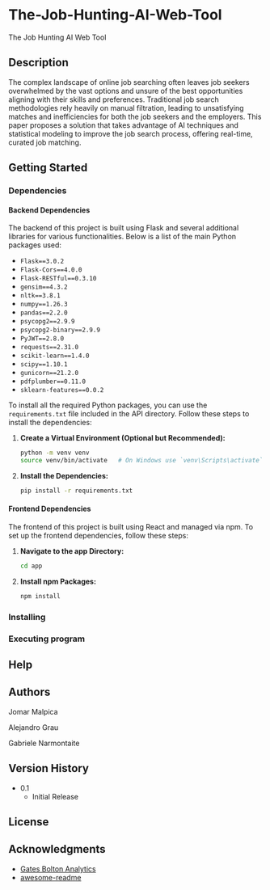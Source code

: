 # The-Job-Hunting-AI-Web-Tool

The Job Hunting AI Web Tool

## Description

The complex landscape of online job searching often leaves job seekers overwhelmed by the vast options and unsure of the best opportunities aligning with their skills and preferences. Traditional job search methodologies rely heavily on manual filtration, leading to unsatisfying matches and inefficiencies for both the job seekers and the employers. This paper proposes a solution that takes advantage of AI techniques and statistical modeling to improve the job search process, offering real-time, curated job matching. 

## Getting Started

### Dependencies

<!-- * prerequisites, libraries, OS version, etc., needed before installing program.
* ex. Windows 10 -->
#### Backend Dependencies

The backend of this project is built using Flask and several additional libraries for various functionalities. Below is a list of the main Python packages used:

- `Flask==3.0.2`
- `Flask-Cors==4.0.0`
- `Flask-RESTful==0.3.10`
- `gensim==4.3.2`
- `nltk==3.8.1`
- `numpy==1.26.3`
- `pandas==2.2.0`
- `psycopg2==2.9.9`
- `psycopg2-binary==2.9.9`
- `PyJWT==2.8.0`
- `requests==2.31.0`
- `scikit-learn==1.4.0`
- `scipy==1.10.1`
- `gunicorn==21.2.0`
- `pdfplumber==0.11.0`
- `sklearn-features==0.0.2`

To install all the required Python packages, you can use the `requirements.txt` file included in the API directory. Follow these steps to install the dependencies:

1. **Create a Virtual Environment (Optional but Recommended):**
   ```bash
   python -m venv venv
   source venv/bin/activate   # On Windows use `venv\Scripts\activate`
   ```

2. **Install the Dependencies:**
   ```bash
   pip install -r requirements.txt
   ```

#### Frontend Dependencies

The frontend of this project is built using React and managed via npm. To set up the frontend dependencies, follow these steps:

1. **Navigate to the app Directory:**
   ```bash
   cd app
   ```

2. **Install npm Packages:**
   ```bash
   npm install
   ```

### Installing

<!-- * How/where to download your program
* Any modifications needed to be made to files/folders -->

### Executing program

<!-- * How to run the program
* Step-by-step bullets
```
code blocks for commands
``` -->

## Help

<!-- Any advise for common problems or issues.
```
command to run if program contains helper info
``` -->

## Authors

Jomar Malpica
<!-- contact info placeholder [@DomPizzie](https://twitter.com/dompizzie) -->
Alejandro Grau
<!-- contact info placeholder [@DomPizzie](https://twitter.com/dompizzie) -->
Gabriele Narmontaite
<!-- contact info placeholder [@DomPizzie](https://twitter.com/dompizzie) -->

## Version History

<!-- * 0.2
    * Various bug fixes and optimizations
    * See [commit change]() or See [release history]() -->
* 0.1
    * Initial Release

## License

<!-- This project is licensed under the [NAME HERE] License - see the LICENSE.md file for details -->

## Acknowledgments

* [Gates Bolton Analytics](https://gist.github.com/PurpleBooth/109311bb0361f32d87a2)
* [awesome-readme](https://github.com/matiassingers/awesome-readme)
